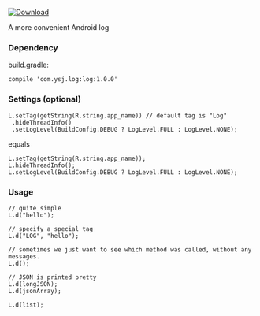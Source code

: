 [ ![Download](https://api.bintray.com/packages/yushaojian13/maven/Log/images/download.svg) ](https://bintray.com/yushaojian13/maven/Log/_latestVersion)

A more convenient Android log

### Dependency
build.gradle:

```
compile 'com.ysj.log:log:1.0.0'
```


### Settings (optional)
```
L.setTag(getString(R.string.app_name)) // default tag is "Log"
 .hideThreadInfo()
 .setLogLevel(BuildConfig.DEBUG ? LogLevel.FULL : LogLevel.NONE);
```
equals

```
L.setTag(getString(R.string.app_name));
L.hideThreadInfo();
L.setLogLevel(BuildConfig.DEBUG ? LogLevel.FULL : LogLevel.NONE);
```

### Usage

```
// quite simple
L.d("hello");

// specify a special tag
L.d("LOG", "hello");

// sometimes we just want to see which method was called, without any messages.
L.d();

// JSON is printed pretty
L.d(longJSON);
L.d(jsonArray);

L.d(list);
```